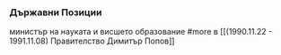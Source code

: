 ### Държавни Позиции
министър на науката и висшето образование #more в [[(1990.11.22 - 1991.11.08) Правителство Димитър Попов]]